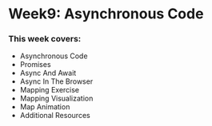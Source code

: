 # Week9: Asynchronous Code

### This week covers:
- Asynchronous Code
- Promises
- Async And Await
- Async In The Browser
- Mapping Exercise 
- Mapping Visualization 
- Map Animation 
- Additional Resources
